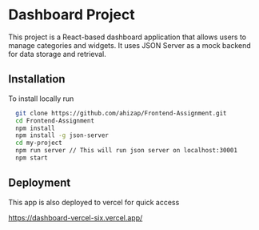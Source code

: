 # Dashboard Project

This project is a React-based dashboard application that allows users to manage categories and widgets. It uses JSON Server as a mock backend for data storage and retrieval.

## Installation

To install locally run 

```bash
  git clone https://github.com/ahizap/Frontend-Assignment.git
  cd Frontend-Assignment
  npm install
  npm install -g json-server
  cd my-project
  npm run server // This will run json server on localhost:30001
  npm start
```

## Deployment

This app is also deployed to vercel for quick access

https://dashboard-vercel-six.vercel.app/
